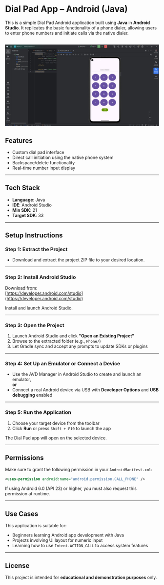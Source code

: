 # Dial Pad App – Android (Java)

This is a simple Dial Pad Android application built using **Java** in **Android Studio**. It replicates the basic functionality of a phone dialer, allowing users to enter phone numbers and initiate calls via the native dialer.

![Dial Pad Interface](https://raw.githubusercontent.com/Ilmaa2003/Dial-Pad-Using-Java-In-Android-Studio/main/Interface.jpg)
---

## Features

- Custom dial pad interface
- Direct call initiation using the native phone system
- Backspace/delete functionality
- Real-time number input display

---

## Tech Stack

- **Language**: Java  
- **IDE**: Android Studio  
- **Min SDK**: 21  
- **Target SDK**: 33  

---

## Setup Instructions

### Step 1: Extract the Project

- Download and extract the project ZIP file to your desired location.

---

### Step 2: Install Android Studio

Download from:  
[https://developer.android.com/studio](https://developer.android.com/studio)

Install and launch Android Studio.

---

### Step 3: Open the Project

1. Launch Android Studio and click **"Open an Existing Project"**
2. Browse to the extracted folder (e.g., `Phone/`)
3. Let Gradle sync and accept any prompts to update SDKs or plugins

---

### Step 4: Set Up an Emulator or Connect a Device

- Use the AVD Manager in Android Studio to create and launch an emulator,  
  **or**
- Connect a real Android device via USB with **Developer Options** and **USB debugging** enabled

---

### Step 5: Run the Application

1. Choose your target device from the toolbar
2. Click **Run** or press `Shift + F10` to launch the app

The Dial Pad app will open on the selected device.

---

## Permissions

Make sure to grant the following permission in your `AndroidManifest.xml`:

```xml
<uses-permission android:name="android.permission.CALL_PHONE" />
````

If using Android 6.0 (API 23) or higher, you must also request this permission at runtime.

---

## Use Cases

This application is suitable for:

* Beginners learning Android app development with Java
* Projects involving UI layout for numeric input
* Learning how to use `Intent.ACTION_CALL` to access system features

---

## License

This project is intended for **educational and demonstration purposes** only.

```

